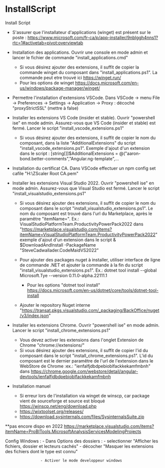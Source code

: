 # InstallScript
Install Script
			
- S'assurer que l'installateur d'applications (winget) est présent sur le poste : https://www.microsoft.com/fr-ca/p/app-installer/9nblggh4nns1?rtc=1#activetab=pivot:overviewtab

- Installation des applications. Ouvrir une console en mode admin et lancer le fichier de commande "install_applications.cmd"
	- Si vous désirez ajouter des extensions, il suffit de copier la commande winget du composant dans "install_applications.ps1". La commande peut etre trouvé ici https://winget.run/
	- Pour les options de winget https://docs.microsoft.com/en-us/windows/package-manager/winget/

- Permettre l'installation d'extensions VSCode. Dans VSCode -> menu File -> Preferences -> Settings -> Application -> Proxy : décoché "proxyStrictSSL" (mettre à false)
	
- Installer les extensions VS Code (insider et stable). Ouvrir "powershell ise" en mode admin. Assurez-vous que VS Code (insider et stable) est fermé. Lancer le script "install_vscode_extensions.ps1"
	- Si vous désirez ajouter des extensions, il suffit de copier le nom du composant, dans la liste "AdditionalExtensions" du script "install_vscode_extensions.ps1". 
	  Exemple d'ajout d'un extension dans le script : [string[]]$AdditionalExtensions = @("aaron-bond.better-comments","Angular.ng-template",...
	
- Installation du certificat CA. Dans VSCode effectuer un  npm config set cafile "H:\ZScaler Root CA.pem"

- Installer les extensions Visual Studio 2022. Ouvrir "powershell ise" en mode admin. Assurez-vous que Visual Studio est fermé. Lancer le script "install_visualstudio_extensions.ps1"
	- Si vous désirez ajouter des extensions, il suffit de copier le nom du composant dans le script "install_visualstudio_extensions.ps1". Le nom du composant est trouvé dans l'url du Marketplace, après le paramêtre "itemName=". Ex.: VisualStudioPlatformTeam.ProductivityPowerPack2022 dans "https://marketplace.visualstudio.com/items?itemName=VisualStudioPlatformTeam.ProductivityPowerPack2022" 
	 exemple d'ajout d'un extension dans le script & $DownloadAndInstall -PackageName "SteveCadwallader.CodeMaidVS2022"
	
	- Pour ajouter des packages nuget à installer, utiliser interface de ligne de commande .NET et ajouter la commande à la fin du script "install_visualstudio_extensions.ps1". Ex.: dotnet tool install --global Microsoft.Tye --version 0.11.0-alpha.22111.1
		- Pour les options "dotnet tool install" https://docs.microsoft.com/en-us/dotnet/core/tools/dotnet-tool-install

	- Ajouter le repository Nuget interne "https://transat.pkgs.visualstudio.com/_packaging/BackOffice/nuget/v3/index.json"

- Installer les extensions Chrome. Ouvrir "powershell ise" en mode admin. Lancer le script "install_chrome_extensions.ps1"
	- Vous devez activer les extensions dans l'onglet Extension de Chrome "chrome://extensions/"
	- Si vous désirez ajouter des extensions, il suffit de copier l'id du composant dans le script "install_chrome_extensions.ps1". L'id du composant est le dernier paramêtre de l'url de l'extension dans le WebStore de Chrome :ex.: "ienfalfjdbdpebioblfackkekamfmbnh" dans https://chrome.google.com/webstore/detail/angular-devtools/ienfalfjdbdpebioblfackkekamfmbnh

- Installation manuel
	- Si erreur lors de l'installation via winget de winscp, car package vient de sourceforge et source est bloqué https://winscp.net/eng/download.php
	- https://wixtoolset.org/releases/
	- https://download.sysinternals.com/files/SysinternalsSuite.zip

	
**pas encore dispo en 2022
https://marketplace.visualstudio.com/items?itemName=ProBITools.MicrosoftAnalysisServicesModelingProjects


Config Windows : 
					- Dans Options des dossiers : - selectionner "Afficher les fichiers, dossier et lecteurs cachés"
												  - décocher "Masquer les extensions des fichiers dont le type est connu"
							
					- Activer le mode developpeur windows
